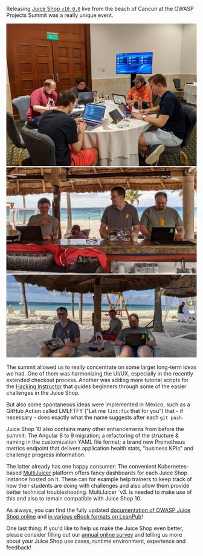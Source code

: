 Releasing
[Juice Shop `v10.0.0`](https://github.com/bkimminich/juice-shop/releases/tag/v10.0.0)
live from the beach of Cancun at the OWASP Projects Summit was a really
unique event.

![Coding and building Juice Shop 10](summit.jpg) ![Releasing Juice Shop 10 from the beach](beach.jpeg)

The summit allowed us to really concentrate on some larger long-term
ideas we had. One of them was harmonizing the UI/UX, especially in the
recently extended checkout process. Another was adding more tutorial
scripts for the
[Hacking Instructor](https://pwning.owasp-juice.shop/part1/challenges.html#hacking-instructor)
that guides beginners through some of the easier challenges in the Juice
Shop.

But also some spontaneous ideas were implemented in Mexico, such as a
GitHub Action called LMLFTFY ("Let me `lint:fix` that for you") that -
if necessary - does exactly what the name suggests after each `git
push`.

Juice Shop 10 also contains many other enhancements from before the
summit: The Angular 8 to 9 migration; a refactoring of the structure &
naming in the customization YAML file format; a brand new Prometheus
metrics endpoint that delivers application health stats, "business KPIs"
and challenge progress information.

The latter already has one happy consumer: The convenient
Kubernetes-based [MultiJuicer](https://github.com/iteratec/multi-juicer)
platform offers fancy dashboards for each Juice Shop instance hosted on
it. These can for example help trainers to keep track of how their
students are doing with challenges and also allow them provide better
technical troubleshooting. MultiJuicer `v3. is needed to make use of
this and also to remain compatible with Juice Shop 10.

As always, you can find the fully updated
[documentation of OWASP Juice Shop online](https://pwning.owasp-juice.shop)
and
[in various eBook formats on LeanPub](https://leanpub.com/juice-shop/)!

One last thing: If you'd like to help us make the Juice Shop even
better, please consider filling out our
[annual online survey](https://forms.gle/2Tr5m1pqnnesApxN8) and telling
us more about your Juice Shop use cases, runtime environment, experience
and feedback!
